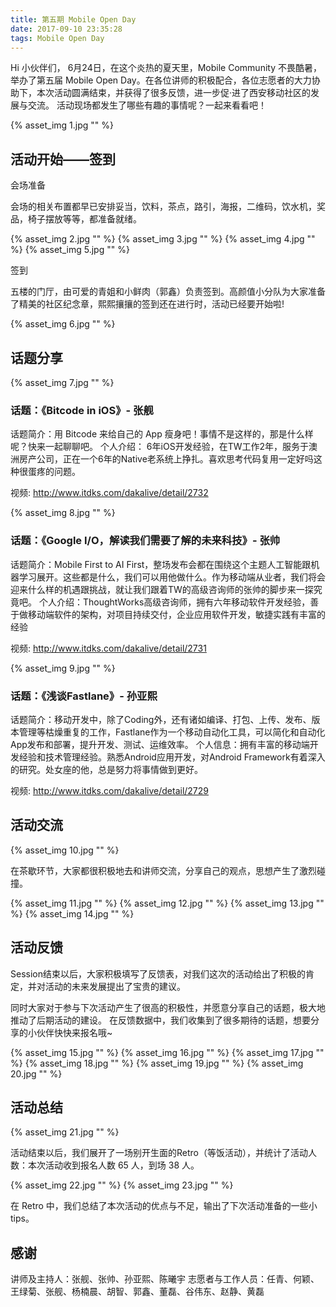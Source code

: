 ```yaml
---
title: 第五期 Mobile Open Day
date: 2017-09-10 23:35:28
tags: Mobile Open Day
---
```


Hi 小伙伴们， 
6月24日，在这个炎热的夏天里，Mobile Community 不畏酷暑，举办了第五届 Mobile Open Day。在各位讲师的积极配合，各位志愿者的大力协助下，本次活动圆满结束，并获得了很多反馈，进一步促·进了西安移动社区的发展与交流。
活动现场都发生了哪些有趣的事情呢？一起来看看吧！

{% asset_img 1.jpg "" %}

## 活动开始——签到

会场准备

会场的相关布置都早已安排妥当，饮料，茶点，路引，海报，二维码，饮水机，奖品，椅子摆放等等，都准备就绪。

{% asset_img 2.jpg "" %}
{% asset_img 3.jpg "" %}
{% asset_img 4.jpg "" %}
{% asset_img 5.jpg "" %}

签到

五楼的门厅，由可爱的青姐和小鲜肉（郭鑫）负责签到。高颜值小分队为大家准备了精美的社区纪念章，熙熙攘攘的签到还在进行时，活动已经要开始啦!

{% asset_img 6.jpg "" %}

## 话题分享

{% asset_img 7.jpg "" %}

### 话题：《Bitcode in iOS》- 张舰
话题简介：用 Bitcode 来给自己的 App 瘦身吧！事情不是这样的，那是什么样呢？快来一起聊聊吧。
个人介绍： 6年iOS开发经验，在TW工作2年，服务于澳洲房产公司，正在一个6年的Native老系统上挣扎。喜欢思考代码复用一定好吗这种很蛋疼的问题。

视频: http://www.itdks.com/dakalive/detail/2732

{% asset_img 8.jpg "" %}

### 话题：《Google I/O，解读我们需要了解的未来科技》- 张帅
话题简介：Mobile First to AI First，整场发布会都在围绕这个主题人工智能跟机器学习展开。这些都是什么，我们可以用他做什么。作为移动端从业者，我们将会迎来什么样的机遇跟挑战，就让我们跟着TW的高级咨询师的张帅的脚步来一探究竟吧。
个人介绍：ThoughtWorks高级咨询师，拥有六年移动软件开发经验，善于做移动端软件的架构，对项目持续交付，企业应用软件开发，敏捷实践有丰富的经验

视频: http://www.itdks.com/dakalive/detail/2731

{% asset_img 9.jpg "" %}

### 话题：《浅谈Fastlane》- 孙亚熙
话题简介：移动开发中，除了Coding外，还有诸如编译、打包、上传、发布、版本管理等枯燥重复的工作，Fastlane作为一个移动自动化工具，可以简化和自动化App发布和部署，提升开发、测试、运维效率。
个人信息：拥有丰富的移动端开发经验和技术管理经验。熟悉Android应用开发，对Android Framework有着深入的研究。处女座的他，总是努力将事情做到更好。

视频: http://www.itdks.com/dakalive/detail/2729

## 活动交流

{% asset_img 10.jpg "" %}

在茶歇环节，大家都很积极地去和讲师交流，分享自己的观点，思想产生了激烈碰撞。

{% asset_img 11.jpg "" %}
{% asset_img 12.jpg "" %}
{% asset_img 13.jpg "" %}
{% asset_img 14.jpg "" %}

## 活动反馈

Session结束以后，大家积极填写了反馈表，对我们这次的活动给出了积极的肯定，并对活动的未来发展提出了宝贵的建议。

同时大家对于参与下次活动产生了很高的积极性，并愿意分享自己的话题，极大地推动了后期活动的建设。
在反馈数据中，我们收集到了很多期待的话题，想要分享的小伙伴快快来报名哦~

{% asset_img 15.jpg "" %}
{% asset_img 16.jpg "" %}
{% asset_img 17.jpg "" %}
{% asset_img 18.jpg "" %}
{% asset_img 19.jpg "" %}
{% asset_img 20.jpg "" %}

## 活动总结

{% asset_img 21.jpg "" %}

活动结束以后，我们展开了一场别开生面的Retro（等饭活动），并统计了活动人数：本次活动收到报名人数 65 人，到场 38 人。

{% asset_img 22.jpg "" %}
{% asset_img 23.jpg "" %}

在 Retro 中，我们总结了本次活动的优点与不足，输出了下次活动准备的一些小 tips。

## 感谢

讲师及主持人：张舰、张帅、孙亚熙、陈曦宇
志愿者与工作人员：任青、何颖、王绿菊、张舰、杨楠晨、胡智、郭鑫、董磊、谷伟东、赵静、黄磊


